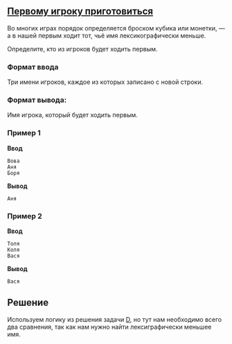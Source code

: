 ## [Первому игроку приготовиться](../../../solutions/2.2/22_i.py)

Во многих играх порядок определяется броском кубика или монетки, — а в нашей первым ходит тот, чьё имя лексикографически меньше.

Определите, кто из игроков будет ходить первым.

### Формат ввода

Три имени игроков, каждое из которых записано с новой строки.

### Формат вывода:

Имя игрока, который будет ходить первым.

### Пример 1

**Ввод**
```plaintext
Вова
Аня
Боря
```

**Вывод**
```plaintext
Аня
```

### Пример 2

**Ввод**
```plaintext
Толя
Коля
Вася
```

**Вывод**
```plaintext
Вася
```

## Решение

Используем логику из решения задачи [D](problem_22_d_ru.md), но тут нам необходимо всего два сравнения, так как нам нужно найти лексиграфически меньшее имя.